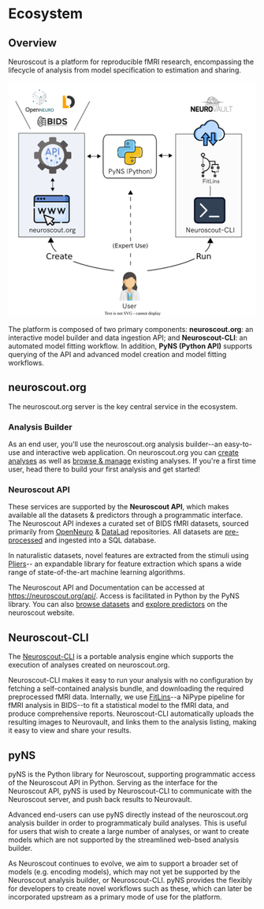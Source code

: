 # Ecosystem

## Overview

Neuroscout is a platform for reproducible fMRI research, encompassing the lifecycle of analysis from model specification to estimation and sharing.

![ecosystem](../static/neuroscout_ecosystem_paths.svg)

The platform is composed of two primary components: __neuroscout.org__: an interactive model builder and data ingestion API; and __Neuroscout-CLI__: an automated model fitting workflow. In addition, __PyNS (Python API)__ supports querying of the API and advanced model creation and model fitting workflows. 


## neuroscout.org

The neuroscout.org server is the key central service in the ecosystem. 

### Analysis Builder
As an end user, you'll use the neuroscout.org analysis builder--an easy-to-use and interactive web application. On neuroscout.org you can [create analyses](../web/builder/intro.md) as well as [browse & manage](../web/builder/intro.md) existing analyses. If you're a first time user, head there to build your first analysis and get started!

### Neuroscout API
These services are supported by the __Neuroscout API__, which makes available all the datasets & predictors through a programmatic interface. The Neuroscout API indexes a curated set of BIDS fMRI datasets, sourced primarily from [OpenNeuro](https://openneuro.org/) & [DataLad](https://datalad.org) repositories. All datasets are [pre-processed](https://github.com/neuroscout-datasets/) and ingested into a SQL database. 

In naturalistic datasets, novel features are extracted from the stimuli using [Pliers](https://www.github.com/PsychoinformaticsLab/pliers)-- an expandable library for feature extraction which spans a wide range of state-of-the-art machine learning algorithms.

The Neuroscout API and Documentation can be accessed at https://neuroscout.org/api/. Access is facilitated in Python by the PyNS library. You can also [browse datasets](https://neuroscout.org/datasets) and [explore predictors](https://neuroscout.org/predictors) on the neuroscout website. 


## Neuroscout-CLI

The [Neuroscout-CLI](../cli/intro.md) is a portable analysis engine which supports the execution of analyses created on neuroscout.org. 

Neuroscout-CLI makes it easy to run your analysis with no configuration by fetching a self-contained analysis bundle, and downloading the required preprocessed fMRI data. Internally, we use [FitLins](https://github.com/poldracklab/fitlins)--a NiPype pipeline for fMRI analysis in BIDS--to fit a statistical model to the fMRI data, and produce comprehensive reports. Neuroscout-CLI automatically uploads the resulting images to Neurovault, and links them to the analysis listing, making it easy to view and share your results.

## pyNS

pyNS is the Python library for Neuroscout, supporting programmatic access of the Neuroscout API in Python. Serving as the interface for the Neuroscout API, pyNS is used by Neuroscout-CLI to communicate with the Neuroscout server, and push back results to Neurovault. 

Advanced end-users can use pyNS directly instead of the neuroscout.org analysis builder in order to programmaticaly build analyses. This is useful for users that wish to create a large number of analyses, or want to create models which are not supported by the streamlined web-bsed analysis builder. 

As Neuroscout continues to evolve, we aim to support a broader set of models (e.g. encoding models), which may not yet be supported by the Neuroscout analysis builder, or Neuroscout-CLI. pyNS provides the flexibly for developers to create novel workflows such as these, which can later be incorporated upstream as a primary mode of use for the platform.
